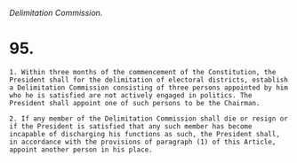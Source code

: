 *Delimitation Commission.*

# 95.

    1. Within three months of the commencement of the Constitution, the President shall for the delimitation of electoral districts, establish a Delimitation Commission consisting of three persons appointed by him who he is satisfied are not actively engaged in politics. The President shall appoint one of such persons to be the Chairman.

    2. If any member of the Delimitation Commission shall die or resign or if the President is satisfied that any such member has become incapable of discharging his functions as such, the President shall, in accordance with the provisions of paragraph (1) of this Article, appoint another person in his place.